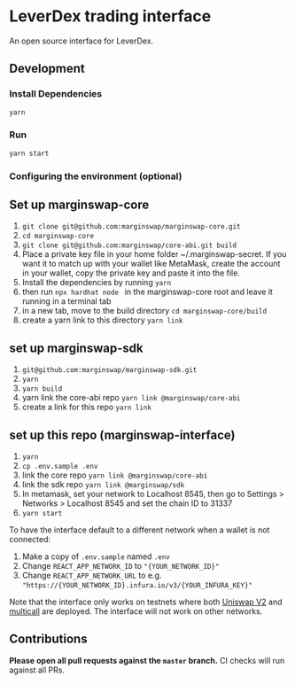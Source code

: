 # LeverDex trading interface

An open source interface for LeverDex.

## Development

### Install Dependencies

```bash
yarn
```

### Run

```bash
yarn start
```

### Configuring the environment (optional)

## Set up marginswap-core
1. `git clone git@github.com:marginswap/marginswap-core.git`
2. `cd marginswap-core`
3. `git clone git@github.com:marginswap/core-abi.git build`
4. Place a private key file in your home folder ~/.marginswap-secret. If you want it to match up with your wallet like MetaMask, create the account in your wallet, copy the private key and paste it into the file.
5. Install the dependencies by running `yarn`
6. then run `npx hardhat node ` in the marginswap-core root and leave it running in a terminal tab
7. in a new tab, move to the build directory `cd marginswap-core/build`
8. create a yarn link to this directory `yarn link`

## set up marginswap-sdk
1. `git@github.com:marginswap/marginswap-sdk.git`
2. `yarn`
3. `yarn build`
4. yarn link the core-abi repo `yarn link @marginswap/core-abi`
5. create a link for this repo `yarn link`

## set up this repo (marginswap-interface)
1. `yarn`
2. `cp .env.sample .env`
3. link the core repo `yarn link @marginswap/core-abi`
4. link the sdk repo `yarn link @marginswap/sdk`
5. In metamask, set your network to Localhost 8545, then go to Settings > Networks > Localhost 8545 and set the chain ID to 31337
6. `yarn start`

To have the interface default to a different network when a wallet is not connected:

1. Make a copy of `.env.sample` named `.env`
2. Change `REACT_APP_NETWORK_ID` to `"{YOUR_NETWORK_ID}"`
3. Change `REACT_APP_NETWORK_URL` to e.g. `"https://{YOUR_NETWORK_ID}.infura.io/v3/{YOUR_INFURA_KEY}"` 

Note that the interface only works on testnets where both 
[Uniswap V2](https://uniswap.org/docs/v2/smart-contracts/factory/) and 
[multicall](https://github.com/makerdao/multicall) are deployed.
The interface will not work on other networks.

## Contributions

**Please open all pull requests against the `master` branch.** 
CI checks will run against all PRs.
